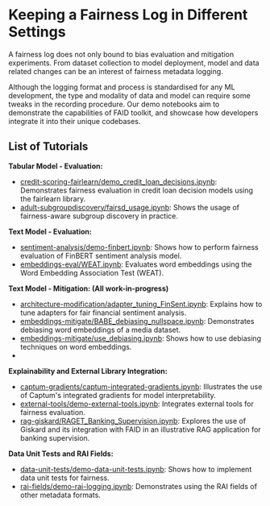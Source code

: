 # Keeping a Fairness Log in Different Settings

A fairness log does not only bound to bias evaluation and mitigation experiments. From dataset collection to model deployment, model and data related changes can be an interest of fairness metadata logging. 

Although the logging format and process is standardised for any ML development, the type and modality of data and model can require some tweaks in the recording procedure. Our demo notebooks aim to demonstrate the capabilities of FAID toolkit, and showcase how developers integrate it into their unique codebases.

## List of Tutorials

**Tabular Model - Evaluation:**
- [credit-scoring-fairlearn/demo_credit_loan_decisions.ipynb](demos/credit-scoring-fairlearn/demo_credit_loan_decisions.ipynb): Demonstrates fairness evaluation in credit loan decision models using the fairlearn library.
- [adult-subgroupdiscovery/fairsd_usage.ipynb](demos/adult-subgroupdiscovery/fairsd_usage.ipynb): Shows the usage of fairness-aware subgroup discovery in practice.

**Text Model - Evaluation:**
- [sentiment-analysis/demo-finbert.ipynb](demos/sentiment-analysis/demo-finbert.ipynb): Shows how to perform fairness evaluation of FinBERT sentiment analysis model.
- [embeddings-eval/WEAT.ipynb](demos/embeddings-eval/WEAT.ipynb): Evaluates word embeddings using the Word Embedding Association Test (WEAT).

**Text Model - Mitigation: (All work-in-progress)**
- [architecture-modification/adapter_tuning_FinSent.ipynb](demos/architecture-modification/adapter_tuning_FinSent.ipynb): Explains how to tune adapters for fair financial sentiment analysis.
- [embeddings-mitigate/BABE_debiasing_nullspace.ipynb](demos/embeddings-mitigate/BABE_debiasing_nullspace.ipynb): Demonstrates debiasing word embeddings of a media dataset.
- [embeddings-mitigate/use_debiasing.ipynb](demos/embeddings-mitigate/use_debiasing.ipynb): Shows how to use debiasing techniques on word embeddings.
- 
**Explainability and External Library Integration:**
- [captum-gradients/captum-integrated-gradients.ipynb](demos/captum-gradients/captum-integrated-gradients.ipynb): Illustrates the use of Captum's integrated gradients for model interpretability.
- [external-tools/demo-external-tools.ipynb](demos/external-tools/demo-external-tools.ipynb): Integrates external tools for fairness evaluation.
- [rag-giskard/RAGET_Banking_Supervision.ipynb](demos/rag-giskard/RAGET_Banking_Supervision.ipynb): Explores the use of Giskard and its integration with FAID in an illustrative RAG application for banking supervision.

**Data Unit Tests and RAI Fields:**
- [data-unit-tests/demo-data-unit-tests.ipynb](demos/data-unit-tests/demo-data-unit-tests.ipynb): Shows how to implement data unit tests for fairness.
- [rai-fields/demo-rai-logging.ipynb](demos/rai-fields/demo-rai-logging.ipynb): Demonstrates using the RAI fields of other metadata formats.